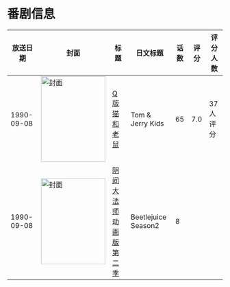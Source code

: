 # 番剧信息

|放送日期|封面|标题|日文标题|话数|评分|评分人数|
|---|---|---|---|---|---|---|
|1990-09-08|<img src="//lain.bgm.tv/pic/cover/c/e5/42/36318_kU84S.jpg" alt="封面" style="width:150px;height:200px;object-fit:cover;">|[Q版猫和老鼠](https://bangumi.tv/subject/36318)|Tom & Jerry Kids|65|7.0|37人评分|
|1990-09-08|<img src="//lain.bgm.tv/pic/cover/c/19/81/518333_1PZw2.jpg" alt="封面" style="width:150px;height:200px;object-fit:cover;">|[阴间大法师 动画版 第二季](https://bangumi.tv/subject/518333)|Beetlejuice Season2|8|||
